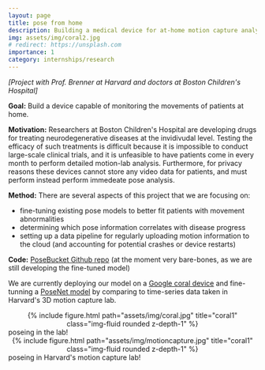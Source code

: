 ```yaml
---
layout: page
title: pose from home
description: Building a medical device for at-home motion capture analysis to track neurodegenerative diseases (Brenner Lab)
img: assets/img/coral2.jpg
# redirect: https://unsplash.com
importance: 1
category: internships/research
---
```

*[Project with Prof. Brenner at Harvard and doctors at Boston Children's Hospital]*

**Goal:** Build a device capable of monitoring the movements of patients at home.

**Motivation:** Researchers at Boston Children's Hospital are developing drugs for treating neurodegenerative diseases at the invidivudal level. Testing the efficacy of such treatments is difficult because it is impossible to conduct large-scale clinical trials, and it is unfeasible to have patients come in every month to perform detailed motion-lab analysis. Furthermore, for privacy reasons these devices cannot store any video data for patients, and must perform instead perform immedeate pose analysis.

**Method:** There are several aspects of this project that we are focusing on:
- fine-tuning existing pose models to better fit patients with movement abnormalities
- determining which pose information correlates with disease progress
- setting up a data pipeline for regularly uploading motion information to the cloud (and accounting for potential crashes or device restarts)

**Code:** <a href="https://github.com/ilonadem/posebucket">PoseBucket Github repo</a> (at the moment very bare-bones, as we are still developing the fine-tuned model)

We are currently deploying our model on a  <a href="https://coral.ai/">Google coral device</a> and fine-tunning a <a href="https://github.com/ilonadem/project-posenet">PoseNet model</a> by comparing to time-series data taken in Harvard's 3D motion capture lab. 

<div class="row">
    <div class="col-sm mt-3 mt-md-0">
    <center>
        {% include figure.html path="assets/img/coral.jpg" title="coral1" class="img-fluid rounded z-depth-1" %}
    </center>
    </div>
</div>
<div class="caption">
    poseing in the lab!
</div>

<div class="row">
    <div class="col-sm mt-3 mt-md-0">
    <center>
        {% include figure.html path="assets/img/motioncapture.jpg" title="coral1" class="img-fluid rounded z-depth-1" %}
    </center>
    </div>
</div>
<div class="caption">
    poseing in Harvard's motion capture lab!
</div>